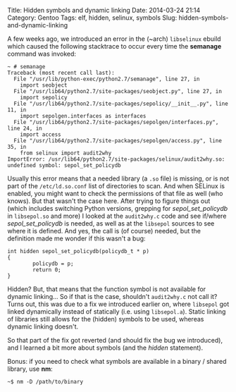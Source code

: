 Title: Hidden symbols and dynamic linking
Date: 2014-03-24 21:14
Category: Gentoo
Tags: elf, hidden, selinux, symbols
Slug: hidden-symbols-and-dynamic-linking

A few weeks ago, we introduced an error in the (\~arch) `libselinux`
ebuild which caused the following stacktrace to occur every time the
**semanage** command was invoked:

    ~ # semanage
    Traceback (most recent call last):
      File "/usr/lib/python-exec/python2.7/semanage", line 27, in 
        import seobject
      File "/usr/lib64/python2.7/site-packages/seobject.py", line 27, in 
        import sepolicy
      File "/usr/lib64/python2.7/site-packages/sepolicy/__init__.py", line 11, in 
        import sepolgen.interfaces as interfaces
      File "/usr/lib64/python2.7/site-packages/sepolgen/interfaces.py", line 24, in 
        import access
      File "/usr/lib64/python2.7/site-packages/sepolgen/access.py", line 35, in 
        from selinux import audit2why
    ImportError: /usr/lib64/python2.7/site-packages/selinux/audit2why.so: undefined symbol: sepol_set_policydb

Usually this error means that a needed library (a `.so` file) is
missing, or is not part of the `/etc/ld.so.conf` list of directories to
scan. And when SELinux is enabled, you might want to check the
permissions of that file as well (who knows). But that wasn't the case
here. After trying to figure things out (which includes switching Python
versions, grepping for *sepol\_set\_policydb* in `libsepol.so` and more)
I looked at the `audit2why.c` code and see if/where
*sepol\_set\_policydb* is needed, as well as at the `libsepol` sources
to see where it is defined. And yes, the call is (of course) needed, but
the definition made me wonder if this wasn't a bug:

``` {lang="c"}
int hidden sepol_set_policydb(policydb_t * p)
{
        policydb = p;
        return 0;
}
```

Hidden? But, that means that the function symbol is not available for
dynamic linking... So if that is the case, shouldn't `audit2why.c` not
call it? Turns out, this was due to a fix we introduced earlier on,
where `libsepol` got linked dynamically instead of statically (i.e.
using `libsepol.a`). Static linking of libraries still allows for the
(hidden) symbols to be used, whereas dynamic linking doesn't.

So that part of the fix got reverted (and should fix the bug we
introduced), and I learned a bit more about symbols (and the *hidden*
statement).

Bonus: if you need to check what symbols are available in a binary /
shared library, use **nm**:

    ~$ nm -D /path/to/binary
